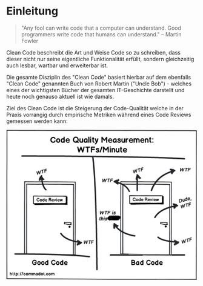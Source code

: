 # Einleitung

> "Any fool can write code that a computer can understand. Good programmers write code that humans can understand." – Martin Fowler

Clean Code beschreibt die Art und Weise Code so zu schreiben, dass dieser nicht nur seine eigentliche Funktionalität erfüllt, sondern gleichzeitig auch lesbar, wartbar und erweiterbar ist.

Die gesamte Disziplin des "Clean Code" basiert hierbar auf dem ebenfalls "Clean Code" genannten Buch von Robert Martin ("Uncle Bob") - welches eines der wichtigsten Bücher der gesamten IT-Geschichte darstellt und heute noch genauso aktuell ist wie damals.

Ziel des Clean Code ist die Steigerung der Code-Qualität welche in der Praxis vorrangig durch empirische Metriken während eines Code Reviews gemessen werden kann:

![wtf per minute](/img/wtf.png)